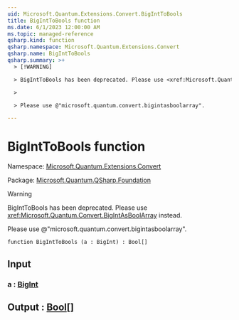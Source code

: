 ```yaml
---
uid: Microsoft.Quantum.Extensions.Convert.BigIntToBools
title: BigIntToBools function
ms.date: 6/1/2023 12:00:00 AM
ms.topic: managed-reference
qsharp.kind: function
qsharp.namespace: Microsoft.Quantum.Extensions.Convert
qsharp.name: BigIntToBools
qsharp.summary: >+
  > [!WARNING]

  > BigIntToBools has been deprecated. Please use <xref:Microsoft.Quantum.Convert.BigIntAsBoolArray> instead.

  >

  > Please use @"microsoft.quantum.convert.bigintasboolarray".

---
```


# BigIntToBools function

Namespace: [Microsoft.Quantum.Extensions.Convert](xref:Microsoft.Quantum.Extensions.Convert)

Package: [Microsoft.Quantum.QSharp.Foundation](https://nuget.org/packages/Microsoft.Quantum.QSharp.Foundation)


> [!WARNING]
> BigIntToBools has been deprecated. Please use <xref:Microsoft.Quantum.Convert.BigIntAsBoolArray> instead.
>
> Please use @"microsoft.quantum.convert.bigintasboolarray".



```qsharp
function BigIntToBools (a : BigInt) : Bool[]
```


## Input

### a : [BigInt](xref:microsoft.quantum.qsharp.valueliterals#bigint-literals)





## Output : [Bool](xref:microsoft.quantum.qsharp.valueliterals#bool-literals)[]

